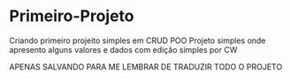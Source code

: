 # Primeiro-Projeto
Criando primeiro projeito simples em CRUD POO
Projeto simples onde apresento alguns valores e dados com edição simples por CW


APENAS SALVANDO PARA ME LEMBRAR DE TRADUZIR TODO O PROJETO
